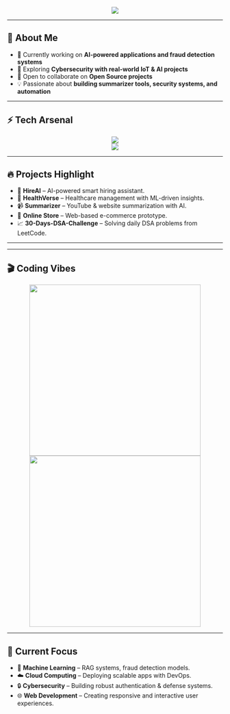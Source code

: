 <!-- Typing SVG -->
<p align="center">
  <a href="https://git.io/typing-svg">
    <img src="https://readme-typing-svg.herokuapp.com?font=Fira+Code&size=25&duration=3500&pause=1000&color=00C2FF&center=true&vCenter=true&width=700&lines=Open+Source+Contributor;Problem+Solver;Cybersecurity+Enthusiast;Machine+Learning+Explorer;Building+AI+and+Cloud+Solutions">
  </a>
</p>

---

## 👋 About Me  
- 🚀 Currently working on **AI-powered applications and fraud detection systems**  
- 🔐 Exploring **Cybersecurity with real-world IoT & AI projects**  
- 🤝 Open to collaborate on **Open Source projects**  
- 💡 Passionate about **building summarizer tools, security systems, and automation**  

---

## ⚡ Tech Arsenal  
<p align="center">
  <img src="https://skillicons.dev/icons?i=python,js,html,css,java,php,nodejs,tailwind,mongodb,firebase,aws,git" />
  <br/>
  <img src="https://skillicons.dev/icons?i=scikitlearn,numpy,docker,linux,vscode" />
</p>

---

## 🔥 Projects Highlight
- 🧠 **HireAI** – AI-powered smart hiring assistant.  
- 💉 **HealthVerse** – Healthcare management with ML-driven insights.  
- 📹 **Summarizer** – YouTube & website summarization with AI.  
- 🛒 **Online Store** – Web-based e-commerce prototype.  
- 📈 **30-Days-DSA-Challenge** – Solving daily DSA problems from LeetCode.  

---
---

## 🎬 Coding Vibes
<p align="center">
  <img src="https://media.giphy.com/media/qgQUggAC3Pfv687qPC/giphy.gif" width="400"/>
  <img src="https://media.giphy.com/media/L1R1tvI9svkIWwpVYr/giphy.gif" width="400"/>
</p>

---

## 🎯 Current Focus
- 🤖 **Machine Learning** – RAG systems, fraud detection models.  
- ☁️ **Cloud Computing** – Deploying scalable apps with DevOps.  
- 🔒 **Cybersecurity** – Building robust authentication & defense systems.  
- 🌐 **Web Development** – Creating responsive and interactive user experiences.  
